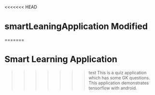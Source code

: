 <<<<<<< HEAD
# smartLeaningApplication Modified
=======
# Smart Learning Application
>>>>>>> test
This is a quiz application which has some GK questions.
This application demonstrates tensorflow with android.
